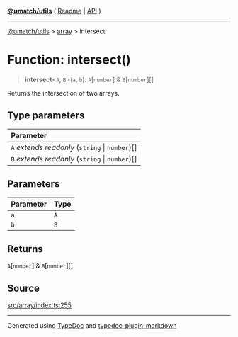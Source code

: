 [**@umatch/utils**](../../README.md) ( [Readme](../../README.md) \| [API](../../API.md) )

---

[@umatch/utils](../../API.md) > [array](../README.md) > intersect

# Function: intersect()

> **intersect**\<`A`, `B`\>(`a`, `b`): `A`[`number`] & `B`[`number`][]

Returns the intersection of two arrays.

## Type parameters

| Parameter                                         |
| :------------------------------------------------ |
| `A` _extends_ _readonly_ (`string` \| `number`)[] |
| `B` _extends_ _readonly_ (`string` \| `number`)[] |

## Parameters

| Parameter | Type |
| :-------- | :--- |
| `a`       | `A`  |
| `b`       | `B`  |

## Returns

`A`[`number`] & `B`[`number`][]

## Source

[src/array/index.ts:255](https://github.com/umatch-oficial/utils/blob/a9008ad/src/array/index.ts#L255)

---

Generated using [TypeDoc](https://typedoc.org/) and [typedoc-plugin-markdown](https://www.npmjs.com/package/typedoc-plugin-markdown)
